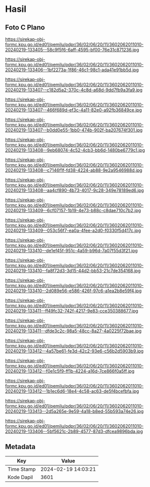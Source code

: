 # Hasil

## Foto C Plano

https://sirekap-obj-formc.kpu.go.id/ed01/pemilu/pdpr/36/02/06/20/11/3602062011010-20240219-133405--58c9f5f6-6aff-4595-bf00-76e31c871236.jpg

https://sirekap-obj-formc.kpu.go.id/ed01/pemilu/pdpr/36/02/06/20/11/3602062011010-20240219-133406--1bf2273a-1f86-46c1-98c1-ada41e91bb5d.jpg

https://sirekap-obj-formc.kpu.go.id/ed01/pemilu/pdpr/36/02/06/20/11/3602062011010-20240219-133407--c182d5a2-370c-4c8d-a68d-9dd7fb9a3fa9.jpg

https://sirekap-obj-formc.kpu.go.id/ed01/pemilu/pdpr/36/02/06/20/11/3602062011010-20240219-133407--466f689d-ef3c-4a11-82e0-a92fb36849ce.jpg

https://sirekap-obj-formc.kpu.go.id/ed01/pemilu/pdpr/36/02/06/20/11/3602062011010-20240219-133407--b0dd0e55-1bb0-474b-902f-ba207674f301.jpg

https://sirekap-obj-formc.kpu.go.id/ed01/pemilu/pdpr/36/02/06/20/11/3602062011010-20240219-133408--9eb68074-4c52-4cb3-bb6d-1480be6779c1.jpg

https://sirekap-obj-formc.kpu.go.id/ed01/pemilu/pdpr/36/02/06/20/11/3602062011010-20240219-133408--c7146f1f-fd38-4224-ab88-9e2a9546988d.jpg

https://sirekap-obj-formc.kpu.go.id/ed01/pemilu/pdpr/36/02/06/20/11/3602062011010-20240219-133408--aa4cf890-4b73-4017-9c28-349e78189ed6.jpg

https://sirekap-obj-formc.kpu.go.id/ed01/pemilu/pdpr/36/02/06/20/11/3602062011010-20240219-133409--6cf07157-1b19-4e73-b88c-c8dae710c7b2.jpg

https://sirekap-obj-formc.kpu.go.id/ed01/pemilu/pdpr/36/02/06/20/11/3602062011010-20240219-133409--053c56f7-ea0a-4fee-a2d0-f0330f5d417c.jpg

https://sirekap-obj-formc.kpu.go.id/ed01/pemilu/pdpr/36/02/06/20/11/3602062011010-20240219-133410--de1ef45f-951c-4a59-b96d-7a07f55d3f21.jpg

https://sirekap-obj-formc.kpu.go.id/ed01/pemilu/pdpr/36/02/06/20/11/3602062011010-20240219-133410--fa8f72d3-3d15-44d2-bb53-21c7de354168.jpg

https://sirekap-obj-formc.kpu.go.id/ed01/pemilu/pdpr/36/02/06/20/11/3602062011010-20240219-133410--2d089e56-e586-426f-97c6-a1ea2b8e59f4.jpg

https://sirekap-obj-formc.kpu.go.id/ed01/pemilu/pdpr/36/02/06/20/11/3602062011010-20240219-133411--ff49fc32-742f-4217-9e83-cce350388677.jpg

https://sirekap-obj-formc.kpu.go.id/ed01/pemilu/pdpr/36/02/06/20/11/3602062011010-20240219-133411--dfde3c2c-98a5-48cc-8a27-4a0225f72bae.jpg

https://sirekap-obj-formc.kpu.go.id/ed01/pemilu/pdpr/36/02/06/20/11/3602062011010-20240219-133412--4a57be61-fe3d-42c2-93e6-c56b2d5903b9.jpg

https://sirekap-obj-formc.kpu.go.id/ed01/pemilu/pdpr/36/02/06/20/11/3602062011010-20240219-133412--f0e1c5f9-ff1b-4224-a16d-7ce866f0a5ff.jpg

https://sirekap-obj-formc.kpu.go.id/ed01/pemilu/pdpr/36/02/06/20/11/3602062011010-20240219-133412--1b1ec6d6-18e4-4c58-ac63-de5f4bcefbfa.jpg

https://sirekap-obj-formc.kpu.go.id/ed01/pemilu/pdpr/36/02/06/20/11/3602062011010-20240219-133413--2d5a265e-9e59-4a18-b8ed-55b593a74e26.jpg

https://sirekap-obj-formc.kpu.go.id/ed01/pemilu/pdpr/36/02/06/20/11/3602062011010-20240219-133406--5bf5621c-2b89-4577-87d3-dfcea9896bda.jpg


## Metadata

| Key        | Value               |
| ---------- | ------------------- |
| Time Stamp | 2024-02-19 14:03:21 |
| Kode Dapil | 3601                |



